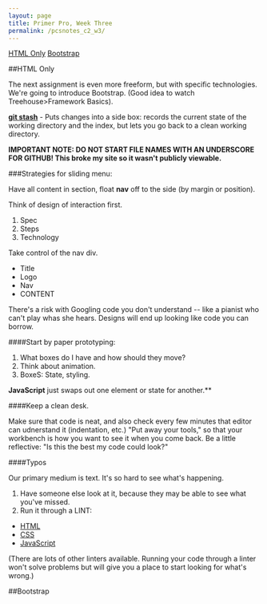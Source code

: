 ```yaml
---
layout: page
title: Primer Pro, Week Three
permalink: /pcsnotes_c2_w3/
---
```


[HTML Only](#htmlOnly)
[Bootstrap](#bootstrap)

<a name="htmlOnly"></a>
##HTML Only

The next assignment is even more freeform, but with specific technologies. We're going to introduce Bootstrap.  (Good idea to watch Treehouse>Framework Basics).

[**git stash**](https://git-scm.com/docs/git-stash) - Puts changes into a side box: records the current state of the working directory and the index, but lets you go back to a clean working directory.

**IMPORTANT NOTE: DO NOT START FILE NAMES WITH AN UNDERSCORE FOR GITHUB! This broke my site so it wasn't publicly viewable.**

###Strategies for sliding menu:

Have all content in section, float **nav** off to the side (by margin or position).

Think of design of interaction first.

1. Spec
2. Steps
3. Technology

Take control of the nav div.

* Title
* Logo
* Nav
* CONTENT

There's a risk with Googling code you don't understand -- like a pianist who can't play whas she hears.  Designs will end up looking like code you can borrow.

####Start by paper prototyping:

1. What boxes do I have and how should they move?
2. Think about animation.
3. BoxeS: State, styling.

**JavaScript** just swaps out one element or state for another.**

####Keep a clean desk.

Make sure that code is neat, and also check every few minutes that editor can udnerstand it (indentation, etc.)  "Put away your tools," so that your workbench is how you want to see it when you come back.  Be a little reflective: "Is this the best my code could look?"

####Typos

Our primary medium is text. It's so hard to see what's happening.

1. Have someone else look at it, because they may be able to see what you've missed.
2. Run it through a LINT:
  * [HTML](https://validator.w3.org/)
  * [CSS](http://jigsaw.w3.org/css-validator/)
  * [JavaScript](http://eslint.org/)

(There are lots of other linters available. Running your code through a linter won't solve problems but will give you a place to start looking for what's wrong.)

<a name="bootstrap"></a>
##Bootstrap

